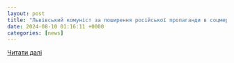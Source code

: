 ```yaml
---
layout: post
title: "Львівський комуніст за поширення російської пропаганди в соцмережі . | InternetUA"
date: 2024-08-10 01:16:11 +0000
categories: [news]
---
```


[Читати далі](https://uazmi.org/news/post/24da05e107bac9c53a786207d64243ea)

